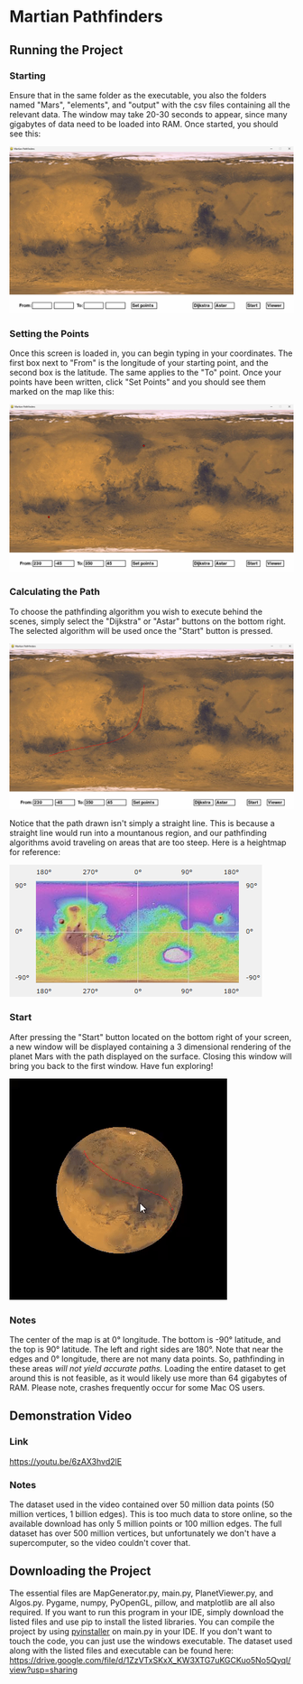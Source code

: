 # Martian Pathfinders
## Running the Project
### Starting
Ensure that in the same folder as the executable, you also the folders named "Mars", "elements", and "output" with the csv files containing all the relevant data. The window may take 20-30 seconds to appear, since many gigabytes of data need to be loaded into RAM. Once started, you should see this:

![](https://github.com/Aydenalv6282/Martian-Pathfinders/blob/main/other_images/MP_Start.png)

### Setting the Points
Once this screen is loaded in, you can begin typing in your coordinates. The first box next to "From" is the longitude of your starting point, and the second box is the latitude. The same applies to the "To" point. Once your points have been written, click "Set Points" and you should see them marked on the map like this:

![](https://github.com/Aydenalv6282/Martian-Pathfinders/blob/main/other_images/MP_Set.png)

### Calculating the Path
To choose the pathfinding algorithm you wish to execute behind the scenes, simply select the "Dijkstra" or "Astar" buttons on the bottom right. The selected algorithm will be used once the "Start" button is pressed.

![](https://github.com/Aydenalv6282/Martian-Pathfinders/blob/main/other_images/MP_Path.png)

Notice that the path drawn isn't simply a straight line. This is because a straight line would run into a mountanous region, and our pathfinding algorithms avoid traveling on areas that are too steep. Here is a heightmap for reference:

![](https://github.com/Aydenalv6282/Martian-Pathfinders/blob/main/other_images/topography.png)

### Start
After pressing the "Start" button located on the bottom right of your screen, a new window will be displayed containing a 3 dimensional rendering of the planet Mars with the path displayed on the surface. Closing this window will bring you back to the first window. Have fun exploring!

![](https://github.com/Aydenalv6282/Martian-Pathfinders/blob/main/other_images/Planet_showcase.gif)

### Notes
The center of the map is at 0° longitude. The bottom is -90° latitude, and the top is 90° latitude. The left and right sides are 180°. Note that near the edges and 0° longitude, there are not many data points. So, pathfinding in these areas _will not yield accurate paths._ Loading the entire dataset to get around this is not feasible, as it would likely use more than 64 gigabytes of RAM. Please note, crashes frequently occur for some Mac OS users.
## Demonstration Video

### Link
https://youtu.be/6zAX3hvd2lE

### Notes
The dataset used in the video contained over 50 million data points (50 million vertices, 1 billion edges). This is too much data to store online, so the available download has only 5 million points or 100 million edges. The full dataset has over 500 million vertices, but unfortunately we don't have a supercomputer, so the video couldn't cover that.

## Downloading the Project
The essential files are MapGenerator.py, main.py, PlanetViewer.py, and Algos.py. Pygame, numpy, PyOpenGL, pillow, and matplotlib are all also required. If you want to run this program in your IDE, simply download the listed files and use pip to install the listed libraries. You can compile the project by using [pyinstaller](https://pyinstaller.org/en/stable/) on main.py in your IDE. If you don't want to touch the code, you can just use the windows executable. The dataset used along with the listed files and executable can be found here: https://drive.google.com/file/d/1ZzVTxSKxX_KW3XTG7uKGCKuo5No5QyqI/view?usp=sharing
